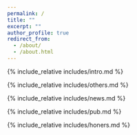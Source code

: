 ```yaml
---
permalink: /
title: ""
excerpt: ""
author_profile: true
redirect_from: 
  - /about/
  - /about.html
---
```


<span class='anchor' id='about-me'></span>
{% include_relative includes/intro.md %}

{% include_relative includes/others.md %}

{% include_relative includes/news.md %}

{% include_relative includes/pub.md %}

{% include_relative includes/honers.md %}

